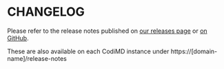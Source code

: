 <!--
SPDX-FileCopyrightText: 2021 The HedgeDoc developers (see AUTHORS file)

SPDX-License-Identifier: CC-BY-SA-4.0
-->

# CHANGELOG

Please refer to the release notes published on
[our releases page](https://hedgedoc.org/releases/) or [on GitHub](https://github.com/hedgedoc/hedgedoc/releases).

These are also available on each CodiMD instance under
https://[domain-name]/release-notes

